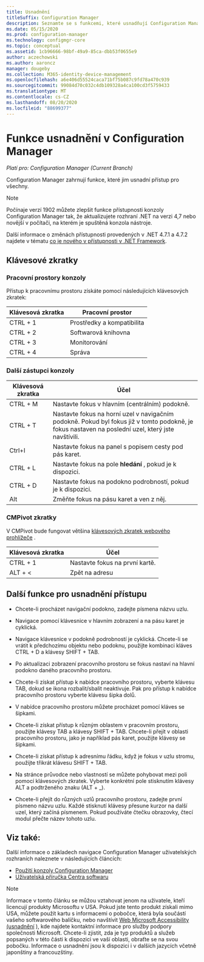 ```yaml
---
title: Usnadnění
titleSuffix: Configuration Manager
description: Seznamte se s funkcemi, které usnadňují Configuration Manager přístup pro všechny.
ms.date: 05/15/2020
ms.prod: configuration-manager
ms.technology: configmgr-core
ms.topic: conceptual
ms.assetid: 1cb96666-98bf-49a9-85ca-dbb53f0655e9
author: aczechowski
ms.author: aaroncz
manager: dougeby
ms.collection: M365-identity-device-management
ms.openlocfilehash: a6e406d55524caca71bf75b087c9fd78a470c939
ms.sourcegitcommit: 99084d70c032c4db109328a4ca100cd3f5759433
ms.translationtype: MT
ms.contentlocale: cs-CZ
ms.lasthandoff: 08/20/2020
ms.locfileid: "88699377"
---
```

# <a name="accessibility-features-in-configuration-manager"></a>Funkce usnadnění v Configuration Manager

*Platí pro: Configuration Manager (Current Branch)*


Configuration Manager zahrnují funkce, které jim usnadní přístup pro všechny.

> [!Note]  
> Počínaje verzí 1902 můžete zlepšit funkce přístupnosti konzoly Configuration Manager tak, že aktualizujete rozhraní .NET na verzi 4,7 nebo novější v počítači, na kterém je spuštěná konzola nástroje. <!-- SCCMDocs-pr issue #3228 -->  
> 
> Další informace o změnách přístupnosti provedených v .NET 4.7.1 a 4.7.2 najdete v tématu [co je nového v přístupnosti v .NET Framework](/dotnet/framework/whats-new/whats-new-in-accessibility).  



## <a name="keyboard-shortcuts"></a>Klávesové zkratky

### <a name="console-workspaces"></a>Pracovní prostory konzoly

Přístup k pracovnímu prostoru získáte pomocí následujících klávesových zkratek:  

|Klávesová zkratka| Pracovní prostor|
|--------|--------|  
|CTRL + 1| Prostředky a kompatibilita|
|CTRL + 2|  Softwarová knihovna|
|CTRL + 3|  Monitorování|
|CTRL + 4|  Správa|


### <a name="other-console-shortcuts"></a>Další zástupci konzoly

|Klávesová zkratka|  Účel|
|--------|--------|  
|CTRL + M|Nastavte fokus v hlavním (centrálním) podokně.|
|CTRL + T|Nastavte fokus na horní uzel v navigačním podokně. Pokud byl fokus již v tomto podokně, je fokus nastaven na poslední uzel, který jste navštívili.|
|Ctrl+I|Nastavte fokus na panel s popisem cesty pod pás karet.|
|CTRL + L|Nastavte fokus na pole **hledání** , pokud je k dispozici.|
|CTRL + D|Nastavte fokus na podokno podrobností, pokud je k dispozici.|
|Alt     |Změňte fokus na pásu karet a ven z něj.|

### <a name="cmpivot-shortcuts"></a><a name="bkmk_cmpshortcuts"></a> CMPivot zkratky

V CMPivot bude fungovat většina [klávesových zkratek webového prohlížeče](https://support.microsoft.com/help/17456/windows-internet-explorer-ease-of-access-options) .

|Klávesová zkratka|Účel|
|--------|--------|  
|CTRL + 1|Nastavte fokus na první kartě.|
|ALT + &lt;|Zpět na adresu|


## <a name="other-accessibility-features"></a>Další funkce pro usnadnění přístupu

- Chcete-li procházet navigační podokno, zadejte písmena názvu uzlu.

- Navigace pomocí klávesnice v hlavním zobrazení a na pásu karet je cyklická.

- Navigace klávesnice v podokně podrobností je cyklická. Chcete-li se vrátit k předchozímu objektu nebo podoknu, použijte kombinaci kláves CTRL + D a klávesy SHIFT + TAB.

- Po aktualizaci zobrazení pracovního prostoru se fokus nastaví na hlavní podokno daného pracovního prostoru.

- Chcete-li získat přístup k nabídce pracovního prostoru, vyberte klávesu TAB, dokud se ikona rozbalit/sbalit neaktivuje. Pak pro přístup k nabídce pracovního prostoru vyberte klávesu šipka dolů.  

- V nabídce pracovního prostoru můžete procházet pomocí kláves se šipkami.  

- Chcete-li získat přístup k různým oblastem v pracovním prostoru, použijte klávesy TAB a klávesy SHIFT + TAB. Chcete-li přejít v oblasti pracovního prostoru, jako je například pás karet, použijte klávesy se šipkami.  

- Chcete-li získat přístup k adresnímu řádku, když je fokus v uzlu stromu, použijte třikrát klávesu SHIFT + TAB.  

- Na stránce průvodce nebo vlastností se můžete pohybovat mezi poli pomocí klávesových zkratek. Vyberte konkrétní pole stisknutím klávesy ALT a podtrženého znaku (ALT + _).     

- Chcete-li přejít do různých uzlů pracovního prostoru, zadejte první písmeno názvu uzlu. Každé stisknutí klávesy přesune kurzor na další uzel, který začíná písmenem. Pokud používáte čtečku obrazovky, čtecí modul přečte název tohoto uzlu.



## <a name="see-also"></a>Viz také:

Další informace o základech navigace Configuration Manager uživatelských rozhraních naleznete v následujících článcích:
- [Použití konzoly Configuration Manager](../servers/manage/admin-console.md)
- [Uživatelská příručka Centra softwaru](software-center.md)

> [!NOTE]  
> Informace v tomto článku se můžou vztahovat jenom na uživatele, kteří licencují produkty Microsoftu v USA. Pokud jste tento produkt získali mimo USA, můžete použít kartu s informacemi o pobočce, která byla součástí vašeho softwarového balíčku, nebo navštívit [Web Microsoft Accessibility (usnadnění](https://www.microsoft.com/accessibility/) ), kde najdete kontaktní informace pro služby podpory společnosti Microsoft. Chcete-li zjistit, zda je typ produktů a služeb popsaných v této části k dispozici ve vaší oblasti, obraťte se na svou pobočku. Informace o usnadnění jsou k dispozici i v dalších jazycích včetně japonštiny a francouzštiny.